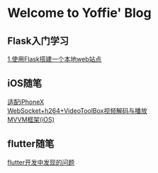 # Welcome to Yoffie' Blog  

## Flask入门学习  

[1.使用Flask搭建一个本地web站点](https://yoffieyf.github.io/Yoffie/flask/flask01)  
  
## iOS随笔

[适配iPhoneX](https://yoffieyf.github.io/Yoffie/iOS/iPhoneX适配)  
[WebSocket+h264+VideoToolBox视频解码与播放](https://yoffieyf.github.io/Yoffie/iOS/WebSocket+h264+VideoToolBox)  
[MVVM框架(iOS)](https://yoffieyf.github.io/Yoffie/iOS/MVVM框架(iOS))

## flutter随笔

[flutter开发中发现的问题](https://yoffieyf.github.io/Yoffie/flutter/test.md)
